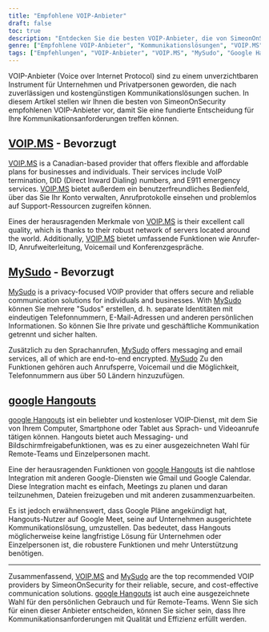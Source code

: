```yaml
---
title: "Empfohlene VOIP-Anbieter"
draft: false
toc: true
description: "Entdecken Sie die besten VOIP-Anbieter, die von SimeonOnSecurity empfohlen werden. Holen Sie sich zuverlässige und sichere Kommunikationslösungen für Ihren privaten oder geschäftlichen Bedarf mit VOIP.MS und MySudo, den bevorzugten Anbietern. Bleiben Sie außerdem mit Freunden und Familie über Google Hangouts in Verbindung."
genre: ["Empfohlene VOIP-Anbieter", "Kommunikationslösungen", "VOIP.MS", "MySudo", "Google Hangouts", "Sprachübertragung über IP", "Business-Kommunikation", "Sichere Kommunikation", "Kosteneffiziente Kommunikation"]
tags: ["Empfehlungen", "VOIP-Anbieter", "VOIP.MS", "MySudo", "Google Hangouts", "Sprachübertragung über IP", "Business-Kommunikation", "Sichere Kommunikation", "Kosteneffiziente Kommunikation", "Kommunikationslösungen", "Zuverlässige Kommunikation", "Privatsphäre im Fokus", "Ende-zu-Ende-Verschlüsselung", "Qualität der Anrufe", "Anrufer-ID", "Weiterleitung von Anrufen", "Voicemail", "Konferenzanrufe", "Nachrichtenübermittlung", "E-Mail-Dienste", "Sperrung von Anrufen", "Entfernte Teams", "Integration", "Google Dienste"]
---
```


VOIP-Anbieter (Voice over Internet Protocol) sind zu einem unverzichtbaren Instrument für Unternehmen und Privatpersonen geworden, die nach zuverlässigen und kostengünstigen Kommunikationslösungen suchen. In diesem Artikel stellen wir Ihnen die besten von SimeonOnSecurity empfohlenen VOIP-Anbieter vor, damit Sie eine fundierte Entscheidung für Ihre Kommunikationsanforderungen treffen können.

## [VOIP.MS](https://voip.ms) - **Bevorzugt**

[VOIP.MS](https://voip.ms) is a Canadian-based provider that offers flexible and affordable plans for businesses and individuals. Their services include VoIP termination, DID (Direct Inward Dialing) numbers, and E911 emergency services. [VOIP.MS](https://voip.ms) bietet außerdem ein benutzerfreundliches Bedienfeld, über das Sie Ihr Konto verwalten, Anrufprotokolle einsehen und problemlos auf Support-Ressourcen zugreifen können.

Eines der herausragenden Merkmale von [VOIP.MS](https://voip.ms) is their excellent call quality, which is thanks to their robust network of servers located around the world. Additionally, [VOIP.MS](https://voip.ms) bietet umfassende Funktionen wie Anrufer-ID, Anrufweiterleitung, Voicemail und Konferenzgespräche.

## [MySudo](https://mysudo.com/) - **Bevorzugt**

[MySudo](https://mysudo.com/) is a privacy-focused VOIP provider that offers secure and reliable communication solutions for individuals and businesses. With [MySudo](https://mysudo.com/) können Sie mehrere "Sudos" erstellen, d. h. separate Identitäten mit eindeutigen Telefonnummern, E-Mail-Adressen und anderen persönlichen Informationen. So können Sie Ihre private und geschäftliche Kommunikation getrennt und sicher halten.

Zusätzlich zu den Sprachanrufen, [MySudo](https://mysudo.com/) offers messaging and email services, all of which are end-to-end encrypted. [MySudo](https://mysudo.com/) Zu den Funktionen gehören auch Anrufsperre, Voicemail und die Möglichkeit, Telefonnummern aus über 50 Ländern hinzuzufügen.

## [google Hangouts](https://hangouts.google.com)

[google Hangouts](https://hangouts.google.com) ist ein beliebter und kostenloser VOIP-Dienst, mit dem Sie von Ihrem Computer, Smartphone oder Tablet aus Sprach- und Videoanrufe tätigen können. Hangouts bietet auch Messaging- und Bildschirmfreigabefunktionen, was es zu einer ausgezeichneten Wahl für Remote-Teams und Einzelpersonen macht.

Eine der herausragenden Funktionen von [google Hangouts](https://hangouts.google.com) ist die nahtlose Integration mit anderen Google-Diensten wie Gmail und Google Calendar. Diese Integration macht es einfach, Meetings zu planen und daran teilzunehmen, Dateien freizugeben und mit anderen zusammenzuarbeiten.

Es ist jedoch erwähnenswert, dass Google Pläne angekündigt hat, Hangouts-Nutzer auf Google Meet, seine auf Unternehmen ausgerichtete Kommunikationslösung, umzustellen. Das bedeutet, dass Hangouts möglicherweise keine langfristige Lösung für Unternehmen oder Einzelpersonen ist, die robustere Funktionen und mehr Unterstützung benötigen.

____

Zusammenfassend, [VOIP.MS](https://voip.ms) and [MySudo](https://mysudo.com/) are the top recommended VOIP providers by SimeonOnSecurity for their reliable, secure, and cost-effective communication solutions. [google Hangouts](https://hangouts.google.com) ist auch eine ausgezeichnete Wahl für den persönlichen Gebrauch und für Remote-Teams. Wenn Sie sich für einen dieser Anbieter entscheiden, können Sie sicher sein, dass Ihre Kommunikationsanforderungen mit Qualität und Effizienz erfüllt werden.
